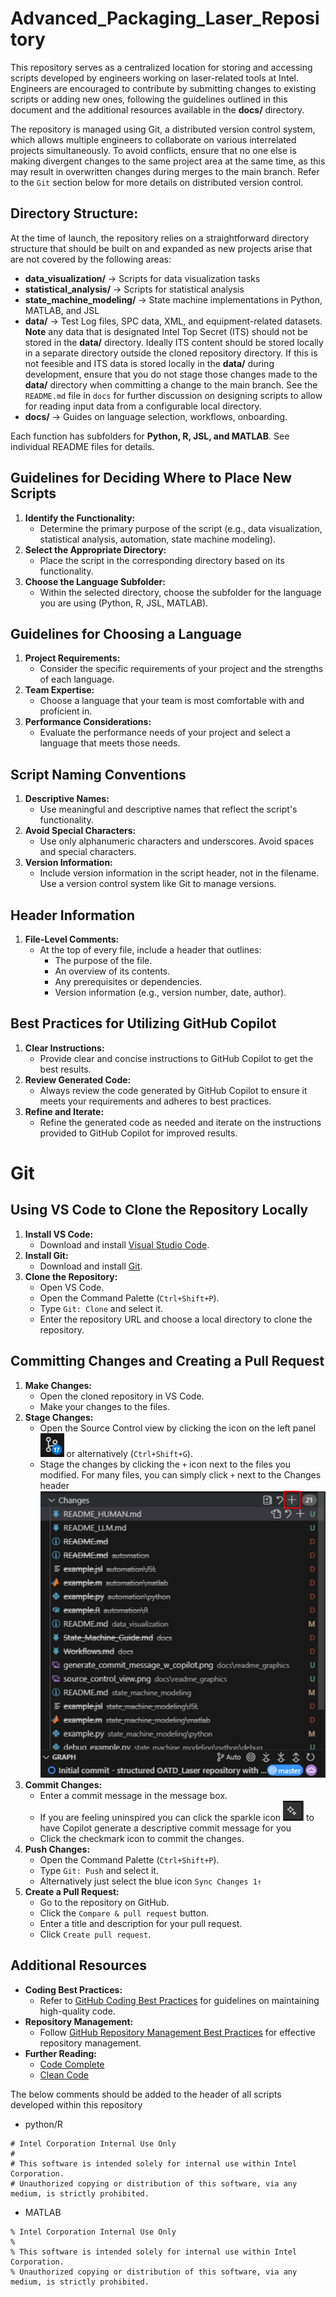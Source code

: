 ﻿# Advanced_Packaging_Laser_Repository

This repository serves as a centralized location for storing and accessing scripts developed by engineers working on laser-related tools at Intel. Engineers are encouraged to contribute by submitting changes to existing scripts or adding new ones, following the guidelines outlined in this document and the additional resources available in the **docs/** directory.

The repository is managed using Git, a distributed version control system, which allows multiple engineers to collaborate on various interrelated projects simultaneously. To avoid conflicts, ensure that no one else is making divergent changes to the same project area at the same time, as this may result in overwritten changes during merges to the main branch. Refer to the `Git` section below for more details on distributed version control.

## Directory Structure:
At the time of launch, the repository relies on a straightforward directory structure that should be built on and expanded as new projects arise that are not covered by the following areas:
- **data_visualization/** → Scripts for data visualization tasks
- **statistical_analysis/** → Scripts for statistical analysis
- **state_machine_modeling/** → State machine implementations in Python, MATLAB, and JSL
- **data/** → Test Log files, SPC data, XML, and equipment-related datasets. **Note** any data that is designated Intel Top Secret (ITS) should not be stored in the **data/** directory. Ideally ITS content should be stored locally in a separate directory outside the cloned repository directory. If this is not feesible and ITS data is stored locally in the **data/** during development, ensure that you do not stage those changes made to the **data/** directory when committing a change to the main branch. See the `README.md` file in  `docs` for further discussion on designing scripts to allow for reading input data from a configurable local directory.
- **docs/** → Guides on language selection, workflows, onboarding.

Each function has subfolders for **Python, R, JSL, and MATLAB**. See individual README files for details.

## Guidelines for Deciding Where to Place New Scripts
1. **Identify the Functionality:**
   - Determine the primary purpose of the script (e.g., data visualization, statistical analysis, automation, state machine modeling).
2. **Select the Appropriate Directory:**
   - Place the script in the corresponding directory based on its functionality.
3. **Choose the Language Subfolder:**
   - Within the selected directory, choose the subfolder for the language you are using (Python, R, JSL, MATLAB).

## Guidelines for Choosing a Language
1. **Project Requirements:**
   - Consider the specific requirements of your project and the strengths of each language.
2. **Team Expertise:**
   - Choose a language that your team is most comfortable with and proficient in.
3. **Performance Considerations:**
   - Evaluate the performance needs of your project and select a language that meets those needs.

## Script Naming Conventions
1. **Descriptive Names:**
   - Use meaningful and descriptive names that reflect the script's functionality.
2. **Avoid Special Characters:**
   - Use only alphanumeric characters and underscores. Avoid spaces and special characters.
3. **Version Information:**
   - Include version information in the script header, not in the filename. Use a version control system like Git to manage versions.

## Header Information
1. **File-Level Comments:**
   - At the top of every file, include a header that outlines:
     - The purpose of the file.
     - An overview of its contents.
     - Any prerequisites or dependencies.
     - Version information (e.g., version number, date, author).

## Best Practices for Utilizing GitHub Copilot
1. **Clear Instructions:**
   - Provide clear and concise instructions to GitHub Copilot to get the best results.
2. **Review Generated Code:**
   - Always review the code generated by GitHub Copilot to ensure it meets your requirements and adheres to best practices.
3. **Refine and Iterate:**
   - Refine the generated code as needed and iterate on the instructions provided to GitHub Copilot for improved results.

# Git
## Using VS Code to Clone the Repository Locally
1. **Install VS Code:**
   - Download and install [Visual Studio Code](https://code.visualstudio.com/).
2. **Install Git:**
   - Download and install [Git](https://git-scm.com/).
3. **Clone the Repository:**
   - Open VS Code.
   - Open the Command Palette (`Ctrl+Shift+P`).
   - Type `Git: Clone` and select it.
   - Enter the repository URL and choose a local directory to clone the repository.

## Committing Changes and Creating a Pull Request
1. **Make Changes:**
   - Open the cloned repository in VS Code.
   - Make your changes to the files.
2. **Stage Changes:**
   - Open the Source Control view by clicking the icon on the left panel ![Source Control View](docs\readme_graphics\source_control_view.png) or alternatively (`Ctrl+Shift+G`).
   - Stage the changes by clicking the `+` icon next to the files you modified. For many files, you can simply click `+` next to the Changes header ![Changes Header](docs\readme_graphics\stage_all_changes.png)
3. **Commit Changes:**
   - Enter a commit message in the message box.
   - If you are feeling uninspired you can click the sparkle icon ![Copilot Message](docs\readme_graphics\generate_commit_message_w_copilot.png) to have Copilot generate a descriptive commit message for you 
   - Click the checkmark icon to commit the changes.
4. **Push Changes:**
   - Open the Command Palette (`Ctrl+Shift+P`).
   - Type `Git: Push` and select it.
   - Alternatively just select the blue icon `Sync Changes 1↑`
5. **Create a Pull Request:**
   - Go to the repository on GitHub.
   - Click the `Compare & pull request` button.
   - Enter a title and description for your pull request.
   - Click `Create pull request`.

## Additional Resources
- **Coding Best Practices:**
  - Refer to [GitHub Coding Best Practices](https://docs.github.com/en/github/setting-up-and-managing-your-github-user-account) for guidelines on maintaining high-quality code.
- **Repository Management:**
  - Follow [GitHub Repository Management Best Practices](https://docs.github.com/en/repositories/creating-and-managing-repositories) for effective repository management.
- **Further Reading:**
  - [Code Complete](https://en.wikipedia.org/wiki/Code_Complete)
  - [Clean Code](https://en.wikipedia.org/wiki/Clean_Code)

The below comments should be added to the header of all scripts developed within this repository

- python/R
```
# Intel Corporation Internal Use Only
# 
# This software is intended solely for internal use within Intel Corporation.
# Unauthorized copying or distribution of this software, via any medium, is strictly prohibited.
```
- MATLAB
```
% Intel Corporation Internal Use Only
% 
% This software is intended solely for internal use within Intel Corporation.
% Unauthorized copying or distribution of this software, via any medium, is strictly prohibited.
```

